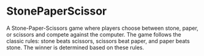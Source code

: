 # StonePaperScissor
A Stone-Paper-Scissors game where players choose between stone, paper, or scissors and compete against the computer. The game follows the classic rules: stone beats scissors, scissors beat paper, and paper beats stone. The winner is determined based on these rules.
